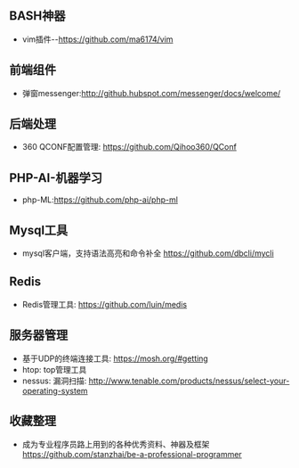 ## BASH神器
- vim插件--https://github.com/ma6174/vim

## 前端组件
- 弹窗messenger:http://github.hubspot.com/messenger/docs/welcome/

## 后端处理
- 360 QCONF配置管理: https://github.com/Qihoo360/QConf

## PHP-AI-机器学习
- php-ML:https://github.com/php-ai/php-ml

## Mysql工具
- mysql客户端，支持语法高亮和命令补全 https://github.com/dbcli/mycli

## Redis
- Redis管理工具: https://github.com/luin/medis

## 服务器管理
- 基于UDP的终端连接工具: https://mosh.org/#getting
- htop: top管理工具
- nessus: 漏洞扫描: http://www.tenable.com/products/nessus/select-your-operating-system

## 收藏整理
- 成为专业程序员路上用到的各种优秀资料、神器及框架 https://github.com/stanzhai/be-a-professional-programmer

